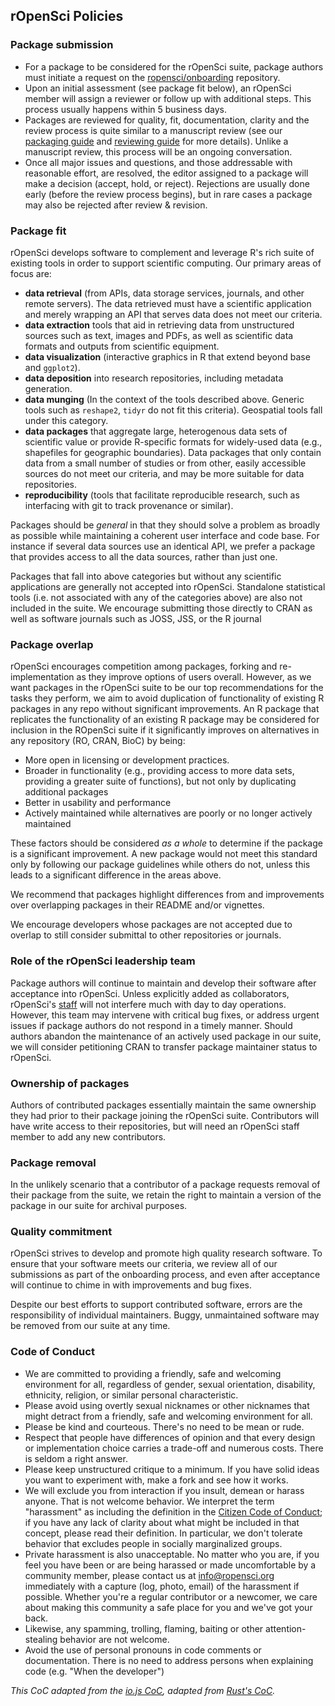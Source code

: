## rOpenSci Policies

### Package submission

* For a package to be considered for the rOpenSci suite, package authors must initiate a request on the [ropensci/onboarding](https://github.com/ropensci/onboarding) repository.
* Upon an initial assessment (see package fit below), an rOpenSci member will assign a reviewer or follow up with additional steps. This process usually happens within 5 business days.
* Packages are reviewed for quality, fit, documentation, clarity and the review process is quite similar to a manuscript review (see our [packaging guide](packaging_guide.md) and [reviewing guide](reviewing_guide.md) for more details). Unlike a manuscript review, this process will be an ongoing conversation.
* Once all major issues and questions, and those addressable with reasonable effort, are resolved, the editor assigned to a package will make a decision (accept, hold, or reject). Rejections are usually done early (before the review process begins), but in rare cases a package may also be rejected after review & revision.


### <a href="#fit" name="#fit"></a>Package fit

rOpenSci develops software to complement and leverage R's rich suite of existing tools in order to support scientific computing. Our primary areas of focus are: 
* __data retrieval__ (from APIs, data storage services, journals, and other remote servers). The data retrieved must have a scientific application and merely wrapping an API that serves data does not meet our criteria.
* __data extraction__ tools that aid in retrieving data from unstructured sources such as text, images and PDFs, as well as scientific data formats and outputs from scientific equipment.
* __data visualization__ (interactive graphics in R that extend beyond base and `ggplot2`). 
* __data deposition__ into research repositories, including metadata generation.  
* __data munging__ (In the context of the tools described above. Generic tools such as `reshape2`, `tidyr` do not fit this criteria). Geospatial tools fall under this category.
* __data packages__ that aggregate large, heterogenous data sets of scientific
value or provide R-specific formats for widely-used data (e.g., shapefiles for
geographic boundaries). Data packages that only contain data from a small number of studies
or from other, easily accessible sources do not meet our criteria, and may be
more suitable for data repositories.
* __reproducibility__ (tools that facilitate reproducible research, such as interfacing with git to track provenance or similar).

Packages should be *general* in that they should solve a problem as broadly as
possible while maintaining a coherent user interface and code base. For instance
if several data sources use an identical API, we prefer a package that provides
access to all the data sources, rather than just one. 

Packages that fall into above categories but without any scientific applications are generally not accepted into rOpenSci. Standalone statistical tools (i.e. not associated with any of the categories above) are also not included in the suite. We encourage submitting those directly to CRAN as well as software journals such as JOSS, JSS, or the R journal

### <a href="#overlap" name="#overlap"></a>Package overlap

rOpenSci encourages competition among packages, forking and re-implementation as they improve options of users overall. However, as we want packages in the rOpenSci suite to be our top recommendations for the tasks they perform, we aim to avoid duplication of functionality of existing R packages in any repo without significant improvements. An R package that replicates the functionality of an existing R package may be considered for inclusion in the ROpenSci suite if it significantly improves on alternatives in any repository (RO, CRAN, BioC) by being:

-   More open in licensing or development practices.
-   Broader in functionality (e.g., providing access to more data sets, providing a greater suite of functions), but not only by duplicating additional packages
-   Better in usability and performance
-  Actively maintained while alternatives are poorly or no longer actively maintained

These factors should be considered *as a whole* to determine if the package is a significant improvement. A new package would not meet this standard only by following our package guidelines while others do not, unless this leads to a significant difference in the areas above.

We recommend that packages highlight differences from and improvements over
overlapping packages in their README and/or vignettes.

We encourage developers whose packages are not accepted due to overlap to still consider submittal to other repositories or journals.

### Role of the rOpenSci leadership team

Package authors will continue to maintain and develop their software after acceptance into rOpenSci. Unless explicitly added as collaborators, rOpenSci's [staff](http://ropensci.org/about/#leadership) will not interfere much with day to day operations. However, this team may intervene with critical bug fixes, or address urgent issues if package authors do not respond in a timely manner.  Should authors abandon the maintenance of an actively used package in our suite, we will
consider petitioning CRAN to transfer package maintainer status to rOpenSci.

### Ownership of packages

Authors of contributed packages essentially maintain the same ownership they had prior to their package joining the rOpenSci suite. Contributors will have write access to their repositories, but will need an rOpenSci staff member to add any new contributors. 

### Package removal

In the unlikely scenario that a contributor of a package requests removal of their package from the suite, we retain the right to maintain a version of the package in our suite for archival purposes. 

### Quality commitment 

rOpenSci strives to develop and promote high quality research software. To ensure that your software meets our criteria, we review all of our submissions as part of the onboarding process, and even after acceptance will continue to chime in with improvements and bug fixes. 

Despite our best efforts to support contributed software, errors are the responsibility of individual maintainers. Buggy, unmaintained software may be removed from our suite at any time.

### <a href="#code-of-conduct" name="code-of-conduct"></a>Code of Conduct

* We are committed to providing a friendly, safe and welcoming
  environment for all, regardless of gender, sexual orientation,
  disability, ethnicity, religion, or similar personal characteristic.
* Please avoid using overtly sexual nicknames or other nicknames that
  might detract from a friendly, safe and welcoming environment for
  all.
* Please be kind and courteous. There's no need to be mean or rude.
* Respect that people have differences of opinion and that every
  design or implementation choice carries a trade-off and numerous
  costs. There is seldom a right answer.
* Please keep unstructured critique to a minimum. If you have solid
  ideas you want to experiment with, make a fork and see how it works.
* We will exclude you from interaction if you insult, demean or harass
  anyone.  That is not welcome behavior. We interpret the term
  "harassment" as including the definition in the [Citizen Code of
  Conduct](http://citizencodeofconduct.org/); if you have any lack of
  clarity about what might be included in that concept, please read
  their definition. In particular, we don't tolerate behavior that
  excludes people in socially marginalized groups.
* Private harassment is also unacceptable. No matter who you are, if
  you feel you have been or are being harassed or made uncomfortable
  by a community member, please contact us at info@ropensci.org 
  immediately with a capture (log, photo, email) of the harassment if possible. 
  Whether you're a regular contributor or a newcomer, we 
  care about making this community a safe place for you and we've got
  your back.
* Likewise, any spamming, trolling, flaming, baiting or other
  attention-stealing behavior are not welcome.
* Avoid the use of personal pronouns in code comments or
  documentation. There is no need to address persons when explaining
  code (e.g. "When the developer")

_This CoC adapted from the [io.js CoC](https://github.com/iojs/io.js/blob/v1.x/CONTRIBUTING.md#code-of-conduct), adapted from [Rust's 
CoC](https://github.com/rust-lang/rust/wiki/Note-development-policy#conduct)._
